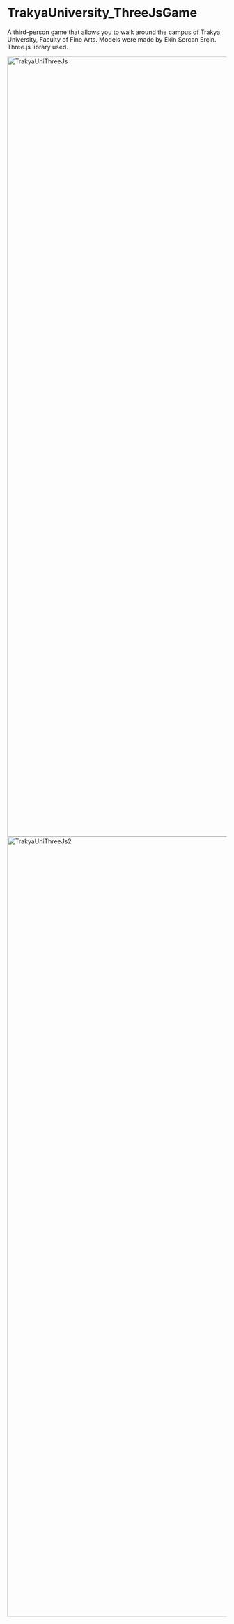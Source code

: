 # TrakyaUniversity_ThreeJsGame
 A third-person game that allows you to walk around the campus of Trakya University, Faculty of Fine Arts.
 Models were made by Ekin Sercan Erçin. Three.js library used.
 
 
 
<img width="1792" alt="TrakyaUniThreeJs" src="https://user-images.githubusercontent.com/85846854/171920179-429317e6-be01-4977-8b55-f1e3f5afd597.png">


<img width="1792" alt="TrakyaUniThreeJs2" src="https://user-images.githubusercontent.com/85846854/171920227-66f90bb8-cc82-4042-9713-eb75d37e541d.png">

